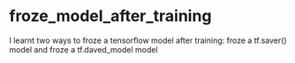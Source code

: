 # froze_model_after_training
I learnt two ways to froze a tensorflow model after training: froze a tf.saver() model and froze a tf.daved_model model
